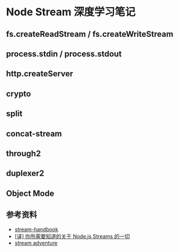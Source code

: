 # Node Stream 深度学习笔记

## fs.createReadStream / fs.createWriteStream

## process.stdin / process.stdout

## http.createServer

## crypto

## split

## concat-stream

## through2

## duplexer2

## Object Mode

## 参考资料

- [stream-handbook](https://github.com/substack/stream-handbook)
- [[译] 你所需要知道的关于 Node.js Streams 的一切](https://www.yuque.com/afx/blog/node-js-streams-everything-you-need-to-know)
- [stream adventure](https://github.com/workshopper/stream-adventure)
